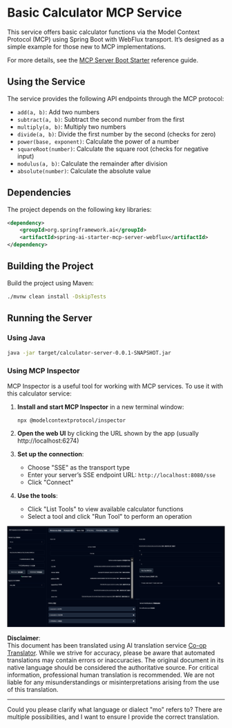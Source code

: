 <!--
CO_OP_TRANSLATOR_METADATA:
{
  "original_hash": "ed9cab32cc67c12d8969b407aa47100a",
  "translation_date": "2025-06-11T09:29:32+00:00",
  "source_file": "03-GettingStarted/01-first-server/solution/java/README.md",
  "language_code": "mo"
}
-->
# Basic Calculator MCP Service

This service offers basic calculator functions via the Model Context Protocol (MCP) using Spring Boot with WebFlux transport. It’s designed as a simple example for those new to MCP implementations.

For more details, see the [MCP Server Boot Starter](https://docs.spring.io/spring-ai/reference/api/mcp/mcp-server-boot-starter-docs.html) reference guide.


## Using the Service

The service provides the following API endpoints through the MCP protocol:

- `add(a, b)`: Add two numbers
- `subtract(a, b)`: Subtract the second number from the first
- `multiply(a, b)`: Multiply two numbers
- `divide(a, b)`: Divide the first number by the second (checks for zero)
- `power(base, exponent)`: Calculate the power of a number
- `squareRoot(number)`: Calculate the square root (checks for negative input)
- `modulus(a, b)`: Calculate the remainder after division
- `absolute(number)`: Calculate the absolute value

## Dependencies

The project depends on the following key libraries:

```xml
<dependency>
    <groupId>org.springframework.ai</groupId>
    <artifactId>spring-ai-starter-mcp-server-webflux</artifactId>
</dependency>
```

## Building the Project

Build the project using Maven:
```bash
./mvnw clean install -DskipTests
```

## Running the Server

### Using Java

```bash
java -jar target/calculator-server-0.0.1-SNAPSHOT.jar
```

### Using MCP Inspector

MCP Inspector is a useful tool for working with MCP services. To use it with this calculator service:

1. **Install and start MCP Inspector** in a new terminal window:
   ```bash
   npx @modelcontextprotocol/inspector
   ```

2. **Open the web UI** by clicking the URL shown by the app (usually http://localhost:6274)

3. **Set up the connection**:
   - Choose "SSE" as the transport type
   - Enter your server’s SSE endpoint URL: `http://localhost:8080/sse`
   - Click "Connect"

4. **Use the tools**:
   - Click "List Tools" to view available calculator functions
   - Select a tool and click "Run Tool" to perform an operation

![MCP Inspector Screenshot](../../../../../../translated_images/tool.40e180a7b0d0fe2067cf96435532b01f63f7f8619d6b0132355a04b426b669ac.mo.png)

**Disclaimer**:  
This document has been translated using AI translation service [Co-op Translator](https://github.com/Azure/co-op-translator). While we strive for accuracy, please be aware that automated translations may contain errors or inaccuracies. The original document in its native language should be considered the authoritative source. For critical information, professional human translation is recommended. We are not liable for any misunderstandings or misinterpretations arising from the use of this translation.

---

Could you please clarify what language or dialect "mo" refers to? There are multiple possibilities, and I want to ensure I provide the correct translation.